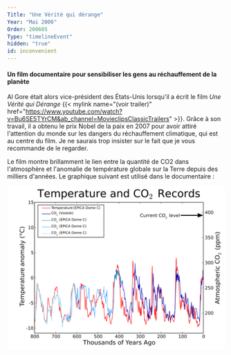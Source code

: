 ```yaml
---
Title: "Une Vérité qui dérange"
Year: "Mai 2006"
Order: 200605
Type: "timelineEvent"
hidden: "true"
id: inconvenient
---
```


#### Un film documentaire pour sensibiliser les gens au réchauffement de la planète

Al Gore était alors vice-président des États-Unis lorsqu'il a écrit le film _Une Vérité qui Dérange_ {{< mylink name="(voir trailer)" href="https://www.youtube.com/watch?v=Bu6SE5TYrCM&ab_channel=MovieclipsClassicTrailers" >}}. Grâce à son travail, il a obtenu le prix Nobel de la paix en 2007 pour avoir attiré l'attention du monde sur les dangers du réchauffement climatique, qui est au centre du film. Je ne saurais trop insister sur le fait que je vous recommande de le regarder.

Le film montre brillamment le lien entre la quantité de CO2 dans l'atmosphère et l'anomalie de température globale sur la Terre depuis des milliers d'années. Le graphique suivant est utilisé dans le documentaire :

![](/img/ecology/timelines/main/temperature-co2-records.png)
